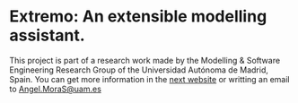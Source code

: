 # Extremo: An extensible modelling assistant.

This project is part of a research work made by the Modelling & Software Engineering Research Group of the Universidad Autónoma de Madrid, Spain. You can get more information in the <a href="http://angel539.github.io/extremo/">next website</a> or writting an email to Angel.MoraS@uam.es
